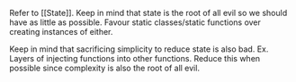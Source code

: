 Refer to [[State]]. Keep in mind that state is the root of all evil so we should have as little as possible. Favour static classes/static functions over creating instances of either.

Keep in mind that sacrificing simplicity to reduce state is also bad. Ex. Layers of injecting functions into other functions. Reduce this when possible since complexity is also the root of all evil.